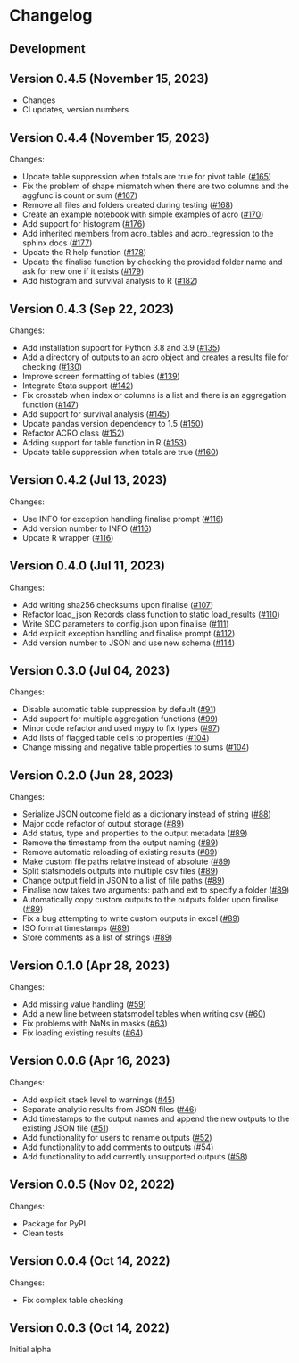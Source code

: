 # Changelog

## Development
## Version 0.4.5 (November 15, 2023)
* Changes
* CI updates, version numbers


## Version 0.4.4 (November 15, 2023)

Changes:
*   Update table suppression when totals are true for pivot table ([#165](https://github.com/AI-SDC/ACRO/pull/165))
*   Fix the problem of shape mismatch when there are two columns and the aggfunc is count or sum ([#167](https://github.com/AI-SDC/ACRO/pull/167))
*   Remove all files and folders created during testing ([#168](https://github.com/AI-SDC/ACRO/pull/168))
*   Create an example notebook with simple examples of acro ([#170](https://github.com/AI-SDC/ACRO/pull/170))
*   Add support for histogram ([#176](https://github.com/AI-SDC/ACRO/pull/176))
*   Add inherited members from acro_tables and acro_regression to the sphinx docs ([#177](https://github.com/AI-SDC/ACRO/pull/177))
*   Update the R help function ([#178](https://github.com/AI-SDC/ACRO/pull/178))
*   Update the finalise function by checking the provided folder name and ask for new one if it exists ([#179](https://github.com/AI-SDC/ACRO/pull/179))
*   Add histogram and survival analysis to R ([#182](https://github.com/AI-SDC/ACRO/pull/182))

## Version 0.4.3 (Sep 22, 2023)

Changes:
*   Add installation support for Python 3.8 and 3.9 ([#135](https://github.com/AI-SDC/ACRO/pull/135))
*   Add a directory of outputs to an acro object and creates a results file for checking ([#130](https://github.com/AI-SDC/ACRO/pull/130))
*   Improve screen formatting of tables ([#139](https://github.com/AI-SDC/ACRO/pull/139))
*   Integrate Stata support ([#142](https://github.com/AI-SDC/ACRO/pull/142))
*   Fix crosstab when index or columns is a list and there is an aggregation function ([#147](https://github.com/AI-SDC/ACRO/pull/147))
*   Add support for survival analysis ([#145](https://github.com/AI-SDC/ACRO/pull/145))
*   Update pandas version dependency to 1.5 ([#150](https://github.com/AI-SDC/ACRO/pull/150))
*   Refactor ACRO class ([#152](https://github.com/AI-SDC/ACRO/pull/152))
*   Adding support for table function in R ([#153](https://github.com/AI-SDC/ACRO/pull/153))
*   Update table suppression when totals are true ([#160](https://github.com/AI-SDC/ACRO/pull/160))

## Version 0.4.2 (Jul 13, 2023)

Changes:
*   Use INFO for exception handling finalise prompt ([#116](https://github.com/AI-SDC/ACRO/pull/116))
*   Add version number to INFO ([#116](https://github.com/AI-SDC/ACRO/pull/116))
*   Update R wrapper ([#116](https://github.com/AI-SDC/ACRO/pull/116))

## Version 0.4.0 (Jul 11, 2023)

Changes:
*    Add writing sha256 checksums upon finalise ([#107](https://github.com/AI-SDC/ACRO/pull/107))
*    Refactor load_json Records class function to static load_results ([#110](https://github.com/AI-SDC/ACRO/pull/110))
*    Write SDC parameters to config.json upon finalise ([#111](https://github.com/AI-SDC/ACRO/pull/111))
*    Add explicit exception handling and finalise prompt ([#112](https://github.com/AI-SDC/ACRO/pull/112))
*    Add version number to JSON and use new schema ([#114](https://github.com/AI-SDC/ACRO/pull/114))

## Version 0.3.0 (Jul 04, 2023)

Changes:
*    Disable automatic table suppression by default ([#91](https://github.com/AI-SDC/ACRO/pull/91))
*    Add support for multiple aggregation functions ([#99](https://github.com/AI-SDC/ACRO/pull/99))
*    Minor code refactor and used mypy to fix types ([#97](https://github.com/AI-SDC/ACRO/pull/97))
*    Add lists of flagged table cells to properties ([#104](https://github.com/AI-SDC/ACRO/pull/104))
*    Change missing and negative table properties to sums ([#104](https://github.com/AI-SDC/ACRO/pull/104))

## Version 0.2.0 (Jun 28, 2023)

Changes:
*    Serialize JSON outcome field as a dictionary instead of string ([#88](https://github.com/AI-SDC/ACRO/pull/88))
*    Major code refactor of output storage ([#89](https://github.com/AI-SDC/ACRO/pull/89))
*    Add status, type and properties to the output metadata ([#89](https://github.com/AI-SDC/ACRO/pull/89))
*    Remove the timestamp from the output naming ([#89](https://github.com/AI-SDC/ACRO/pull/89))
*    Remove automatic reloading of existing results ([#89](https://github.com/AI-SDC/ACRO/pull/89))
*    Make custom file paths relatve instead of absolute ([#89](https://github.com/AI-SDC/ACRO/pull/89))
*    Split statsmodels outputs into multiple csv files ([#89](https://github.com/AI-SDC/ACRO/pull/89))
*    Change output field in JSON to a list of file paths ([#89](https://github.com/AI-SDC/ACRO/pull/89))
*    Finalise now takes two arguments: path and ext to specify a folder ([#89](https://github.com/AI-SDC/ACRO/pull/89))
*    Automatically copy custom outputs to the outputs folder upon finalise ([#89](https://github.com/AI-SDC/ACRO/pull/89))
*    Fix a bug attempting to write custom outputs in excel ([#89](https://github.com/AI-SDC/ACRO/pull/89))
*    ISO format timestamps ([#89](https://github.com/AI-SDC/ACRO/pull/89))
*    Store comments as a list of strings ([#89](https://github.com/AI-SDC/ACRO/pull/89))

## Version 0.1.0 (Apr 28, 2023)

Changes:
*    Add missing value handling ([#59](https://github.com/AI-SDC/ACRO/pull/59))
*    Add a new line between statsmodel tables when writing csv ([#60](https://github.com/AI-SDC/ACRO/pull/60))
*    Fix problems with NaNs in masks ([#63](https://github.com/AI-SDC/ACRO/pull/63))
*    Fix loading existing results ([#64](https://github.com/AI-SDC/ACRO/pull/64))

## Version 0.0.6 (Apr 16, 2023)

Changes:
*    Add explicit stack level to warnings ([#45](https://github.com/AI-SDC/ACRO/pull/45))
*    Separate analytic results from JSON files ([#46](https://github.com/AI-SDC/ACRO/pull/46))
*    Add timestamps to the output names and append the new outputs to the existing JSON file ([#51](https://github.com/AI-SDC/ACRO/pull/51))
*    Add functionality for users to rename outputs ([#52](https://github.com/AI-SDC/ACRO/pull/52))
*    Add functionality to add comments to outputs ([#54](https://github.com/AI-SDC/ACRO/pull/54))
*    Add functionality to add currently unsupported outputs ([#58](https://github.com/AI-SDC/ACRO/pull/58))

## Version 0.0.5 (Nov 02, 2022)

Changes:
*    Package for PyPI
*    Clean tests

## Version 0.0.4 (Oct 14, 2022)

Changes:
*    Fix complex table checking

## Version 0.0.3 (Oct 14, 2022)

Initial alpha

